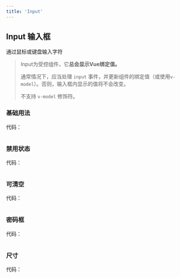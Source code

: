 ```yaml
---
title: 'Input'
---
```


## Input 输入框

通过鼠标或键盘输入字符

> Input为受控组件，它**总会显示Vue绑定值。**
>
> 通常情况下，应当处理 `input` 事件，并更新组件的绑定值（或使用`v-model`）。否则，输入框内显示的值将不会改变。
>
> 不支持 `v-model` 修饰符。

### 基础用法

<t-input placeholder="请输入内容" />

代码：

```vue

```



### 禁用状态

<t-input placeholder="请输入内容" />

代码：

```vue

```

### 

### 可清空

<t-input placeholder="请输入内容" />

代码：

```vue

```

### 

### 密码框

<t-input placeholder="请输入内容" />

代码：

```vue

```

### 

### 尺寸

<t-input placeholder="请输入内容" />

代码：

```vue

```

### 